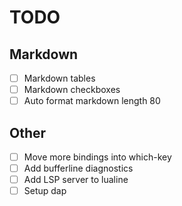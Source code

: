 # TODO

## Markdown

- [ ] Markdown tables
- [ ] Markdown checkboxes
- [ ] Auto format markdown length 80

## Other

- [ ] Move more bindings into which-key
- [ ] Add bufferline diagnostics
- [ ] Add LSP server to lualine
- [ ] Setup dap
